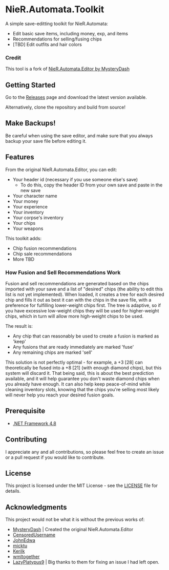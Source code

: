 ﻿# NieR.Automata.Toolkit

A simple save-editting toolkit for NieR.Automata:
- Edit basic save items, including money, exp, and items
- Recommendations for selling/fusing chips
- [TBD] Edit outfits and hair colors

### Credit

This tool is a fork of [NieR.Automata.Editor by MysteryDash](https://github.com/MysteryDash/NieR.Automata.Editor)

## Getting Started

Go to the [Releases](https://github.com/RoboRyGuy/NieR.Automata.Toolkit/releases) page and download the latest version available.

Alternatively, clone the repository and build from source!

## Make Backups!

Be careful when using the save editor, and make sure that you always backup your save file before editing it.

## Features

From the original NieR.Automata.Editor, you can edit:
- Your header id (necessary if you use someone else's save)
    - To do this, copy the header ID from your own save and paste in the new save
- Your character name
- Your money
- Your experience
- Your inventory
- Your corpse's inventory
- Your chips
- Your weapons
 
This toolkit adds:
- Chip fusion recommendations
- Chip sale recommendations
- More TBD

### How Fusion and Sell Recommendations Work

Fusion and sell recommendations are generated based on the chips imported with your save
and a list of "desired" chips (the ability to edit this list is not yet implemented). 
When loaded, it creates a tree for each desired chip and fills it out as best it can with
the chips in the save file, with a preference for fulfilling lower-weight chips first.
The tree is adaptive, so if you have excessive low-weight chips they will be used for
higher-weight chips, which in turn will allow more high-weight chips to be used.

The result is: 
- Any chip that can reasonably be used to create a fusion is marked as 'keep'
- Any fusions that are ready immediately are marked 'fuse'
- Any remaining chips are marked 'sell'

This solution is not perfectly optimal - for example, a +3 [28] can theoretically be fused into a
+8 [21] (with enough diamond chips), but this system will discard it. That being said, this is about
the best prediction available, and it will help guarantee you don't waste diamond chips when you 
already have enough. It can also help keep peace-of-mind while cleaning inventory slots, knowing 
that the chips you're selling most likely will never help you reach your desired fusion goals.

## Prerequisite

- [.NET Framework 4.8](https://dotnet.microsoft.com/download/dotnet-framework/net48)

## Contributing

I appreciate any and all contributions, so please feel free to create an issue or a pull request if you would like to contribute.

## License

This project is licensed under the MIT License - see the [LICENSE](LICENSE) file for details.

## Acknowledgments

This project would not be what it is without the previous works of:
- [MysteryDash](https://github.com/MysteryDash) | Created the original NieR.Automata.Editor
- [CensoredUsername](https://github.com/CensoredUsername)
- [JohnEdwa](https://github.com/JohnEdwa)
- [micktu](https://github.com/micktu)
- [Kerilk](https://github.com/Kerilk)
- [wmltogether](https://github.com/wmltogether)
- [LazyPlatypus9](https://github.com/LazyPlatypus9) | Big thanks to them for fixing an issue I had left open.
